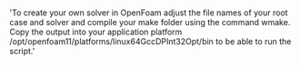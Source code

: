# 
'To create your own solver in OpenFoam adjust the file names of your root case and solver and compile your make folder using the command wmake. Copy the output into your application platform /opt/openfoam11/platforms/linux64GccDPInt32Opt/bin to be able to run the script.'
